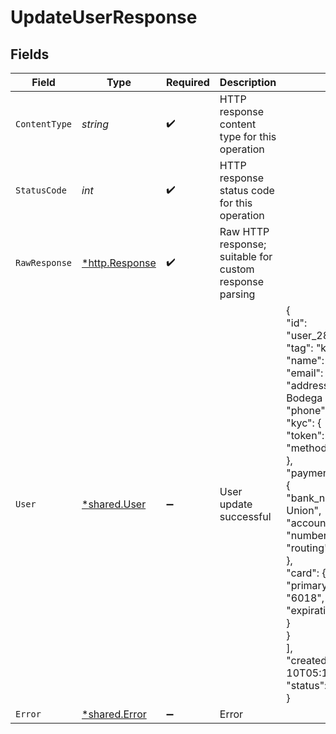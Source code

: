 # UpdateUserResponse


## Fields

| Field                                                                                                                                                                                                                                                                                                                                                                                                                                                                                                                                     | Type                                                                                                                                                                                                                                                                                                                                                                                                                                                                                                                                      | Required                                                                                                                                                                                                                                                                                                                                                                                                                                                                                                                                  | Description                                                                                                                                                                                                                                                                                                                                                                                                                                                                                                                               | Example                                                                                                                                                                                                                                                                                                                                                                                                                                                                                                                                   |
| ----------------------------------------------------------------------------------------------------------------------------------------------------------------------------------------------------------------------------------------------------------------------------------------------------------------------------------------------------------------------------------------------------------------------------------------------------------------------------------------------------------------------------------------- | ----------------------------------------------------------------------------------------------------------------------------------------------------------------------------------------------------------------------------------------------------------------------------------------------------------------------------------------------------------------------------------------------------------------------------------------------------------------------------------------------------------------------------------------- | ----------------------------------------------------------------------------------------------------------------------------------------------------------------------------------------------------------------------------------------------------------------------------------------------------------------------------------------------------------------------------------------------------------------------------------------------------------------------------------------------------------------------------------------- | ----------------------------------------------------------------------------------------------------------------------------------------------------------------------------------------------------------------------------------------------------------------------------------------------------------------------------------------------------------------------------------------------------------------------------------------------------------------------------------------------------------------------------------------- | ----------------------------------------------------------------------------------------------------------------------------------------------------------------------------------------------------------------------------------------------------------------------------------------------------------------------------------------------------------------------------------------------------------------------------------------------------------------------------------------------------------------------------------------- |
| `ContentType`                                                                                                                                                                                                                                                                                                                                                                                                                                                                                                                             | *string*                                                                                                                                                                                                                                                                                                                                                                                                                                                                                                                                  | :heavy_check_mark:                                                                                                                                                                                                                                                                                                                                                                                                                                                                                                                        | HTTP response content type for this operation                                                                                                                                                                                                                                                                                                                                                                                                                                                                                             |                                                                                                                                                                                                                                                                                                                                                                                                                                                                                                                                           |
| `StatusCode`                                                                                                                                                                                                                                                                                                                                                                                                                                                                                                                              | *int*                                                                                                                                                                                                                                                                                                                                                                                                                                                                                                                                     | :heavy_check_mark:                                                                                                                                                                                                                                                                                                                                                                                                                                                                                                                        | HTTP response status code for this operation                                                                                                                                                                                                                                                                                                                                                                                                                                                                                              |                                                                                                                                                                                                                                                                                                                                                                                                                                                                                                                                           |
| `RawResponse`                                                                                                                                                                                                                                                                                                                                                                                                                                                                                                                             | [*http.Response](https://pkg.go.dev/net/http#Response)                                                                                                                                                                                                                                                                                                                                                                                                                                                                                    | :heavy_check_mark:                                                                                                                                                                                                                                                                                                                                                                                                                                                                                                                        | Raw HTTP response; suitable for custom response parsing                                                                                                                                                                                                                                                                                                                                                                                                                                                                                   |                                                                                                                                                                                                                                                                                                                                                                                                                                                                                                                                           |
| `User`                                                                                                                                                                                                                                                                                                                                                                                                                                                                                                                                    | [*shared.User](../../../pkg/models/shared/user.md)                                                                                                                                                                                                                                                                                                                                                                                                                                                                                        | :heavy_minus_sign:                                                                                                                                                                                                                                                                                                                                                                                                                                                                                                                        | User update successful                                                                                                                                                                                                                                                                                                                                                                                                                                                                                                                    | {<br/>"id": "user_28CJjV7P4Go5PNJvfzghiD",<br/>"tag": "kdljgeu348jfluri",<br/>"name": "Alfred Hitchcock",<br/>"email": null,<br/>"address": "1609 10th Ave, Bodega Bay, CA 94923",<br/>"phone": "(555) 681-3485",<br/>"kyc": {<br/>"token": "vjl257dsdko48ch38",<br/>"method": "alloy"<br/>},<br/>"payment_credentials": [<br/>{<br/>"bank_name": "Space Coast Credit Union",<br/>"account": {<br/>"number_mask": "5978",<br/>"routing": "263177903"<br/>},<br/>"card": {<br/>"primary_account_number_mask": "6018",<br/>"expiration": "2024-05-01"<br/>}<br/>}<br/>],<br/>"created_at": "2023-04-10T05:10:14.532Z",<br/>"status": "Active"<br/>} |
| `Error`                                                                                                                                                                                                                                                                                                                                                                                                                                                                                                                                   | [*shared.Error](../../../pkg/models/shared/error.md)                                                                                                                                                                                                                                                                                                                                                                                                                                                                                      | :heavy_minus_sign:                                                                                                                                                                                                                                                                                                                                                                                                                                                                                                                        | Error                                                                                                                                                                                                                                                                                                                                                                                                                                                                                                                                     |                                                                                                                                                                                                                                                                                                                                                                                                                                                                                                                                           |
